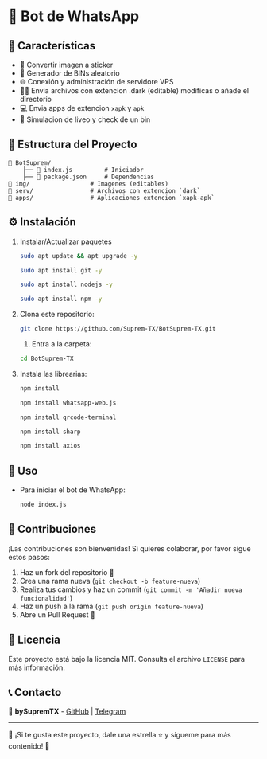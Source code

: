 # 🚀 Bot de WhatsApp


## 🚀 Características
- 🤖 Convertir imagen a sticker
- 🏦 Generador de BINs aleatorio
- 🌐 Conexión y administración de servidore VPS
- ⛓️‍💥 Envia archivos con extencion .dark (editable) modificas o añade el directorio
- 💻 Envia apps de extencion `xapk` y `apk`
- 💎 Simulacion de liveo y check de un bin

## 📂 Estructura del Proyecto
```
📁 BotSuprem/
    ├── 📜 index.js         # Iniciador
    ├── 📜 package.json     # Dependencias
📁 img/                 # Imagenes (editables)
📁 serv/                # Archivos con extencion `dark`
📁 apps/                # Aplicaciones extencion `xapk-apk`
```

## ⚙️ Instalación
1. Instalar/Actualizar paquetes
   ```sh
   sudo apt update && apt upgrade -y
   ```
   ```sh
   sudo apt install git -y
   ```
   ```sh
   sudo apt install nodejs -y
   ```
   ```sh
   sudo apt install npm -y
   ```

2. Clona este repositorio:
   ```sh
   git clone https://github.com/Suprem-TX/BotSuprem-TX.git
   ```
   1. Entra a la carpeta:
   ```sh
   cd BotSuprem-TX
   ```
3. Instala las librearias:
   ```sh
   npm install
   ```
   ```sh
   npm install whatsapp-web.js
   ```
   ```sh
   npm install qrcode-terminal
   ```
   ```sh
   npm install sharp
   ```
   ```sh
   npm install axios
   ```
   
## 📜 Uso
- Para iniciar el bot de WhatsApp:
   ```sh
   node index.js
   ```

## 🤝 Contribuciones
¡Las contribuciones son bienvenidas! Si quieres colaborar, por favor sigue estos pasos:
1. Haz un fork del repositorio 🍴
2. Crea una rama nueva (`git checkout -b feature-nueva`)
3. Realiza tus cambios y haz un commit (`git commit -m 'Añadir nueva funcionalidad'`)
4. Haz un push a la rama (`git push origin feature-nueva`)
5. Abre un Pull Request 🚀

## 📜 Licencia
Este proyecto está bajo la licencia MIT. Consulta el archivo `LICENSE` para más información.

## 📞 Contacto
📩 **bySupremTX** - [GitHub](https://github.com/bySupremTX) | [Telegram](https://t.me/bySupremTX)

---
💖 ¡Si te gusta este proyecto, dale una estrella ⭐ y sígueme para más contenido! 🚀


